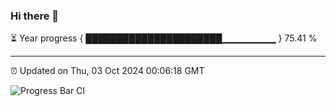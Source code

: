 ### Hi there 👋

⏳ Year progress { ██████████████████████▁▁▁▁▁▁▁▁ } 75.41 %

---

⏰ Updated on Thu, 03 Oct 2024 00:06:18 GMT

![Progress Bar CI](https://github.com/liununu/liununu/workflows/Progress%20Bar%20CI/badge.svg)

